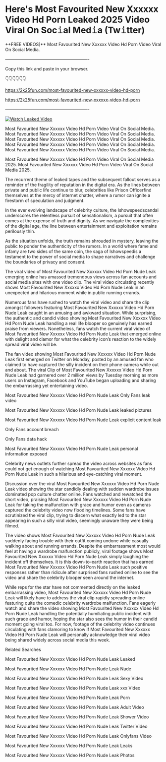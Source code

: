 # Here's Most Favourited New Xxxxxx Video Hd Porn Leaked 2025 Video Viral On Soc𝚒al Med𝚒a (Tw𝚒tter)

++FREE VIDEOS]** Most Favourited New Xxxxxx Video Hd Porn Video Viral On Social Media.

———————————————————-

Copy this link and paste in your browser.

👇👇👇👇👇👇

https://2k25fun.com/most-favourited-new-xxxxxx-video-hd-porn

https://2k25fun.com/most-favourited-new-xxxxxx-video-hd-porn

———————————————————-

[![Watch Leaked Video](https://miro.medium.com/v2/resize:fit:828/format:webp/1*cilzJN44JGOrTw9NJCrNHA.gif "Watch Leaked Video")](https://2k25fun.com/most-favourited-new-xxxxxx-video-hd-porn)

Most Favourited New Xxxxxx Video Hd Porn Video Viral On Social Media. Most Favourited New Xxxxxx Video Hd Porn Video Viral On Social Media. Most Favourited New Xxxxxx Video Hd Porn Video Viral On Social Media. Most Favourited New Xxxxxx Video Hd Porn Video Viral On Social Media. Most Favourited New Xxxxxx Video Hd Porn Video Viral On Social Media.

Most Favourited New Xxxxxx Video Hd Porn Video Viral On Social Media 2025. Most Favourited New Xxxxxx Video Hd Porn Video Viral On Social Media 2025.

The recurrent theme of leaked tapes and the subsequent fallout serves as a reminder of the fragility of reputation in the digital era. As the lines between private and public life continue to blur, celebrities like Prison Officerfind themselves at the mercy of internet chatter, where a rumor can ignite a firestorm of speculation and judgment.

In the ever evolving landscape of celebrity culture, the Ishowspeedscandal underscores the relentless pursuit of sensationalism, a pursuit that often comes at the expense of truth and dignity. As we navigate the complexities of the digital age, the line between entertainment and exploitation remains perilously thin.

As the situation unfolds, the truth remains shrouded in mystery, leaving the public to ponder the authenticity of the rumors. In a world where fame and infamy are two sides of the same coin, the saga of Ishowspeedis a testament to the power of social media to shape narratives and challenge the boundaries of privacy and consent.

The viral video of Most Favourited New Xxxxxx Video Hd Porn Nude Leak emerging online has amassed tremendous views across fan accounts and social media sites with one video clip. The viral video circulating recently shows Most Favourited New Xxxxxx Video Hd Porn Nude Leak in an unexpected and hilarious moment while in public running errands.

Numerous fans have rushed to watch the viral video and share the clip amongst followers featuring Most Favourited New Xxxxxx Video Hd Porn Nude Leak caught in an amusing and awkward situation. While surprising, the authentic and candid video showing Most Favourited New Xxxxxx Video Hd Porn Nude Leak handling a real life blooper so genuinely has earned praise from viewers. Nonetheless, fans watch the current viral video of Most Favourited New Xxxxxx Video Hd Porn Nude Leak that emerged online with delight and clamor for what the celebrity icon’s reaction to the widely spread viral video will be.

The fan video showing Most Favourited New Xxxxxx Video Hd Porn Nude Leak first emerged on Twitter on Monday, posted by an amused fan who claimed to have captured the silly incident on their phone camera while out and about. The viral Clip of Most Favourited New Xxxxxx Video Hd Porn Nude Leak had garnered over 2 million views by Tuesday morning as more users on Instagram, Facebook and YouTube began uploading and sharing the embarrassing yet entertaining video.

Most Favourited New Xxxxxx Video Hd Porn Nude Leak Only Fans leak video

Most Favourited New Xxxxxx Video Hd Porn Nude Leak leaked pictures

Most Favourited New Xxxxxx Video Hd Porn Nude Leak explicit content leak

Only Fans account breach

Only Fans data hack

Most Favourited New Xxxxxx Video Hd Porn Nude Leak personal information exposed

Celebrity news outlets further spread the video across websites as fans could not get enough of watching Most Favourited New Xxxxxx Video Hd Porn Nude Leak in such a hilarious and eye-catching viral moment.

Discussion over the viral Most Favourited New Xxxxxx Video Hd Porn Nude Leak video showing the star candidly dealing with sudden wardrobe issues dominated pop culture chatter online. Fans watched and rewatched the short video, praising Most Favourited New Xxxxxx Video Hd Porn Nude Leak for taking the malfunction with grace and humor even as cameras captured the celebrity video now flooding timelines. Some fans have scrutinized the viral clip, trying to discern what exactly led to the star appearing in such a silly viral video, seemingly unaware they were being filmed.

The video shows Most Favourited New Xxxxxx Video Hd Porn Nude Leak suddenly facing trouble with their outfit coming undone while casually walking about and running errands. Despite the embarrassment most would feel at having a wardrobe malfunction publicly, viral footage shows Most Favourited New Xxxxxx Video Hd Porn Nude Leak simply laughing the incident off themselves. It is this down-to-earth reaction that has earned Most Favourited New Xxxxxx Video Hd Porn Nude Leak such positive responses rather than ridicule after surprised fans rushed online to see the video and share the celebrity blooper seen around the internet.

While reps for the star have not commented directly on the leaked embarrassing video, Most Favourited New Xxxxxx Video Hd Porn Nude Leak will likely have to address the viral clip rapidly spreading online featuring quite the comedic celebrity wardrobe malfunction. Fans eagerly watch and share the video showing Most Favourited New Xxxxxx Video Hd Porn Nude Leak handling the potentially humiliating public incident with such grace and humor, hoping the star also sees the humor in their candid moment going viral too. For now, footage of the celebrity video continues circulating with fans clamoring to know if Most Favourited New Xxxxxx Video Hd Porn Nude Leak will personally acknowledge their viral video being shared widely across social media this week.

Related Searches

Most Favourited New Xxxxxx Video Hd Porn Nude Leak Leaked

Most Favourited New Xxxxxx Video Hd Porn Nude Leak Nude

Most Favourited New Xxxxxx Video Hd Porn Nude Leak Sexy Video

Most Favourited New Xxxxxx Video Hd Porn Nude Leak xxx Video

Most Favourited New Xxxxxx Video Hd Porn Nude Leak Porn

Most Favourited New Xxxxxx Video Hd Porn Nude Leak Adult Video

Most Favourited New Xxxxxx Video Hd Porn Nude Leak Shower Video

Most Favourited New Xxxxxx Video Hd Porn Nude Leak Twitter Video

Most Favourited New Xxxxxx Video Hd Porn Nude Leak Onlyfans Video

Most Favourited New Xxxxxx Video Hd Porn Nude Leak Leaks

Most Favourited New Xxxxxx Video Hd Porn Nude Leak Photos